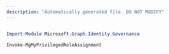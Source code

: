 ```yaml
---
description: "Automatically generated file. DO NOT MODIFY"
---
```


```powershell

Import-Module Microsoft.Graph.Identity.Governance

Invoke-MgMyPrivilegedRoleAssignment

```